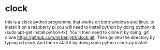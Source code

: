 # clock
this is a clock python programme that works on both windows and linux.
to install it on a raspberry pi you will need to install python by doing python-tk (sudo apt-get install python-tk).
You'll then need to clone it by doing: 
git clone <https://github.com/mrbenjyb1/clock.git>.
Then go into the directory by typing 
cd clock 
And then install it by doing sudo python clock.py install
